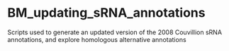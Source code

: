 # BM_updating_sRNA_annotations
Scripts used to generate an updated version of the 2008 Couvillion sRNA annotations, and explore homologous alternative annotations
